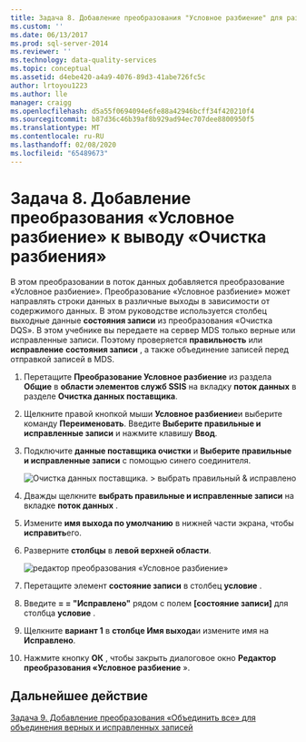 ```yaml
---
title: Задача 8. Добавление преобразования "Условное разбиение" для разбиения выходных данных очистки | Документация Майкрософт
ms.custom: ''
ms.date: 06/13/2017
ms.prod: sql-server-2014
ms.reviewer: ''
ms.technology: data-quality-services
ms.topic: conceptual
ms.assetid: d4ebe420-a4a9-4076-89d3-41abe726fc5c
author: lrtoyou1223
ms.author: lle
manager: craigg
ms.openlocfilehash: d5a55f0694094e6fe88a42946bcff34f420210f4
ms.sourcegitcommit: b87d36c46b39af8b929ad94ec707dee8800950f5
ms.translationtype: MT
ms.contentlocale: ru-RU
ms.lasthandoff: 02/08/2020
ms.locfileid: "65489673"
---
```

# <a name="task-8-adding-conditional-split-transform-to-split-cleansing-output"></a>Задача 8. Добавление преобразования «Условное разбиение» к выводу «Очистка разбиения»
  В этом преобразовании в поток данных добавляется преобразование «Условное разбиение». Преобразование «Условное разбиение» может направлять строки данных в различные выходы в зависимости от содержимого данных. В этом руководстве используется столбец выходные данные **состояния записи** из преобразования «Очистка DQS». В этом учебнике вы передаете на сервер MDS только верные или исправленные записи. Поэтому проверяется **правильность** или **исправление** **состояния записи** , а также объединение записей перед отправкой записей в MDS.  
  
1.  Перетащите **Преобразование Условное разбиение** из раздела **Общие** в **области элементов служб SSIS** на вкладку **поток данных** в разделе **Очистка данных поставщика**.  
  
2.  Щелкните правой кнопкой мыши **Условное разбиение**и выберите команду **Переименовать**. Введите **Выберите правильные и исправленные записи** и нажмите клавишу **Ввод**.  
  
3.  Подключите **данные поставщика очистки** и **Выберите правильные и исправленные записи** с помощью синего соединителя.  
  
     ![Очистка данных поставщика. > выбрать правильный & исправлено](../../2014/tutorials/media/et-addingcsttosplitcleansingoutput-01.jpg "Очистка данных поставщика —> выбор параметров «Правильно» и «Исправлено»")  
  
4.  Дважды щелкните **выбрать правильные и исправленные записи** на вкладке **поток данных** .  
  
5.  Измените **имя выхода по умолчанию** в нижней части экрана, чтобы **исправить**его.  
  
6.  Разверните **столбцы** в **левой верхней области**.  
  
     ![редактор преобразования «Условное разбиение»](../../2014/tutorials/media/et-addingcsttosplitcleansingoutput-02.jpg "редактор преобразования «Условное разбиение»")  
  
7.  Перетащите элемент **состояние записи** в столбец **условие** .  
  
8.  Введите **= = "Исправлено"** рядом с полем **[состояние записи]** для столбца **условие** .  
  
9. Щелкните **вариант 1** в **столбце Имя выхода**и измените имя на **Исправлено**.  
  
10. Нажмите кнопку **ОК** , чтобы закрыть диалоговое окно **Редактор преобразования «Условное разбиение** ».  
  
## <a name="next-step"></a>Дальнейшее действие  
 [Задача 9. Добавление преобразования «Объединить все» для объединения верных и исправленных записей](../../2014/tutorials/task-9-adding-union-all-transform-to-combine-correct-and-corrected-records.md)  
  
  
